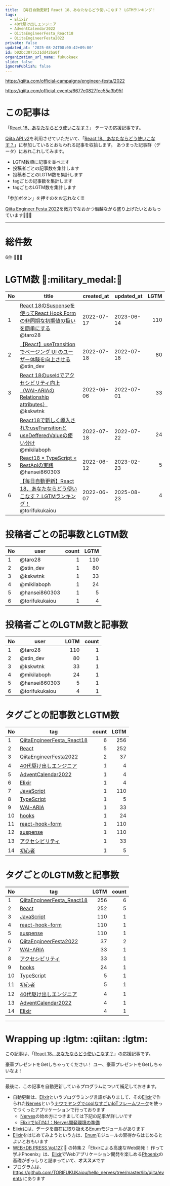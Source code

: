```yaml
---
title: 【毎日自動更新】React 18、あなたならどう使いこなす？ LGTMランキング！
tags:
  - Elixir
  - 40代駆け出しエンジニア
  - AdventCalendar2022
  - QiitaEngineerFesta_React18
  - QiitaEngineerFesta2022
private: false
updated_at: '2025-08-24T08:00:42+09:00'
id: b02bc3073531dd42ba0f
organization_url_name: fukuokaex
slide: false
ignorePublish: false
---
```

https://qiita.com/official-campaigns/engineer-festa/2022

https://qiita.com/official-events/6677e0827fec55a3b95f

# この記事は

「[React 18、あなたならどう使いこなす？](https://qiita.com/official-events/6677e0827fec55a3b95f)」
テーマの応援記事です。

[Qiita API v2](https://qiita.com/api/v2/docs)を利用させていただいて、「[React 18、あなたならどう使いこなす？](https://qiita.com/official-events/6677e0827fec55a3b95f)」に参加しているとおもわれる記事を収拾します。
あつまった記事群（データ）にあれこれしてみます。

- LGTM数順に記事を並べます
- 投稿者ごとの記事数を集計します
- 投稿者ごとのLGTM数を集計します
- tagごとの記事数を集計します
- tagごとのLGTM数を集計します

「参加ボタン」を押すのをお忘れなく!!!

[Qiita Engineer Festa 2022](https://qiita.com/official-campaigns/engineer-festa/2022)を微力でなおかつ僭越ながら盛り上げたいとおもっています:rocket::rocket::rocket:

---

# 総件数
6件 :tada::tada::tada:

# LGTM数 :confetti_ball::military_medal::confetti_ball:
|No|title|created_at|updated_at|LGTM|
|---|---|---|---|---:|
|1|[React 18のSuspenseを使ってReact Hook Formの非同期な初期値の扱いを簡単にする](https://qiita.com/taro28/items/df91fc26b3ba461d9d5e)<br>@taro28|2022-07-17|2023-06-14|110|
|2|[【React】useTransition でページング UI のユーザー体験を向上させる](https://qiita.com/stin_dev/items/74ae0b002bc2f98b71ce)<br>@stin_dev|2022-07-18|2022-07-18|80|
|3|[React 18のuseIdでアクセシビリティ向上（WAI-ARIAのRelationship attributes）](https://qiita.com/kskwtnk/items/2c498537292c6388cb80)<br>@kskwtnk|2022-06-06|2022-07-01|33|
|4|[React18で新しく導入されたuseTransitionとuseDefferedValueの使い分け](https://qiita.com/mikilaboph/items/5293b87ef93d6b434c78)<br>@mikilaboph|2022-07-18|2022-07-22|24|
|5|[React18 × TypeScript × RestApiの実践](https://qiita.com/hansei860303/items/e448cdf3ec8c9d3288a2)<br>@hansei860303|2022-06-12|2023-02-23|5|
|6|[【毎日自動更新】React 18、あなたならどう使いこなす？ LGTMランキング！](https://qiita.com/torifukukaiou/items/b02bc3073531dd42ba0f)<br>@torifukukaiou|2022-06-07|2025-08-23|4|


# 投稿者ごとの記事数とLGTM数
|No|user|count|LGTM|
|---|---|---:|---:|
|1|@taro28|1|110|
|2|@stin_dev|1|80|
|3|@kskwtnk|1|33|
|4|@mikilaboph|1|24|
|5|@hansei860303|1|5|
|6|@torifukukaiou|1|4|


# 投稿者ごとのLGTM数と記事数
|No|user|LGTM|count|
|---|---|---:|---:|
|1|@taro28|110|1|
|2|@stin_dev|80|1|
|3|@kskwtnk|33|1|
|4|@mikilaboph|24|1|
|5|@hansei860303|5|1|
|6|@torifukukaiou|4|1|


# タグごとの記事数とLGTM数
|No|tag|count|LGTM|
|---|---|---:|---:|
|1|[QiitaEngineerFesta_React18](https://qiita.com/tags/QiitaEngineerFesta_React18)|6|256|
|2|[React](https://qiita.com/tags/React)|5|252|
|3|[QiitaEngineerFesta2022](https://qiita.com/tags/QiitaEngineerFesta2022)|2|37|
|4|[40代駆け出しエンジニア](https://qiita.com/tags/40代駆け出しエンジニア)|1|4|
|5|[AdventCalendar2022](https://qiita.com/tags/AdventCalendar2022)|1|4|
|6|[Elixir](https://qiita.com/tags/Elixir)|1|4|
|7|[JavaScript](https://qiita.com/tags/JavaScript)|1|110|
|8|[TypeScript](https://qiita.com/tags/TypeScript)|1|5|
|9|[WAI-ARIA](https://qiita.com/tags/WAI-ARIA)|1|33|
|10|[hooks](https://qiita.com/tags/hooks)|1|24|
|11|[react-hook-form](https://qiita.com/tags/react-hook-form)|1|110|
|12|[suspense](https://qiita.com/tags/suspense)|1|110|
|13|[アクセシビリティ](https://qiita.com/tags/アクセシビリティ)|1|33|
|14|[初心者](https://qiita.com/tags/初心者)|1|5|


# タグごとのLGTM数と記事数
|No|tag|LGTM|count|
|---|---|---:|---:|
|1|[QiitaEngineerFesta_React18](https://qiita.com/tags/QiitaEngineerFesta_React18)|256|6|
|2|[React](https://qiita.com/tags/React)|252|5|
|3|[JavaScript](https://qiita.com/tags/JavaScript)|110|1|
|4|[react-hook-form](https://qiita.com/tags/react-hook-form)|110|1|
|5|[suspense](https://qiita.com/tags/suspense)|110|1|
|6|[QiitaEngineerFesta2022](https://qiita.com/tags/QiitaEngineerFesta2022)|37|2|
|7|[WAI-ARIA](https://qiita.com/tags/WAI-ARIA)|33|1|
|8|[アクセシビリティ](https://qiita.com/tags/アクセシビリティ)|33|1|
|9|[hooks](https://qiita.com/tags/hooks)|24|1|
|10|[TypeScript](https://qiita.com/tags/TypeScript)|5|1|
|11|[初心者](https://qiita.com/tags/初心者)|5|1|
|12|[40代駆け出しエンジニア](https://qiita.com/tags/40代駆け出しエンジニア)|4|1|
|13|[AdventCalendar2022](https://qiita.com/tags/AdventCalendar2022)|4|1|
|14|[Elixir](https://qiita.com/tags/Elixir)|4|1|


---

# Wrapping up :lgtm: :qiitan: :lgtm:

この記事は、「[React 18、あなたならどう使いこなす？](https://qiita.com/official-events/6677e0827fec55a3b95f)」の応援記事です。

豪華プレゼントをGetしちゃってください！
ユー、豪華プレゼントをGetしちゃいなよ！

---

最後に、この記事を自動更新しているプログラムについて補足しておきます。

- 自動更新は、[Elixir](https://elixir-lang.org/)というプログラミング言語がありまして、その[Elixir](https://elixir-lang.org/)で作られた[Nerves](https://www.nerves-project.org/)という[ナウでヤングでcoolなすごいIoTフレームワーク](https://www.slideshare.net/takasehideki/elixiriotcoolnerves-236780506)を使ってつくったアプリケーションで行っております
  - [Nerves](https://www.nerves-project.org/)の始め方につきましては下記の記事が詳しいです
  - [ElixirでIoT#4.1：Nerves開発環境の準備](https://qiita.com/takasehideki/items/88dda57758051d45fcf9)
- [Elixir](https://elixir-lang.org/)には、データを自在に取り扱える[Enum](https://hexdocs.pm/elixir/Enum.html)モジュールがあります
- [Elixir](https://elixir-lang.org/)をはじめてみようという方は、[Enum](https://hexdocs.pm/elixir/Enum.html)モジュールの習得からはじめるとよいとおもいます
- [WEB+DB PRESS Vol.127](https://gihyo.jp/magazine/wdpress/archive/2022/vol127) :book: の特集２「Elixirによる高速なWeb開発！ 作って学ぶPhoenix」は、[Elixir](https://elixir-lang.org/)でWebアプリケーション開発を楽しめる[Phoenix](https://www.phoenixframework.org/)の基礎がぎっしりと詰まっていて、**オススメ**です
- プログラムは、 https://github.com/TORIFUKUKaiou/hello_nerves/tree/master/lib/qiita/events にあります

